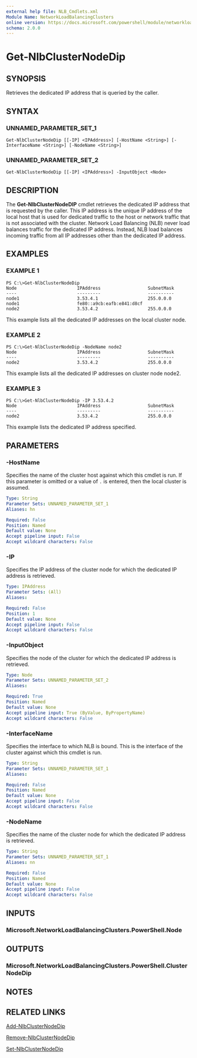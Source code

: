 ```yaml
---
external help file: NLB_Cmdlets.xml
Module Name: NetworkLoadBalancingClusters
online version: https://docs.microsoft.com/powershell/module/networkloadbalancingclusters/get-nlbclusternodedip?view=windowsserver2012-ps&wt.mc_id=ps-gethelp
schema: 2.0.0
---
```


# Get-NlbClusterNodeDip

## SYNOPSIS
Retrieves the dedicated IP address that is queried by the caller.

## SYNTAX

### UNNAMED_PARAMETER_SET_1
```
Get-NlbClusterNodeDip [[-IP] <IPAddress>] [-HostName <String>] [-InterfaceName <String>] [-NodeName <String>]
```

### UNNAMED_PARAMETER_SET_2
```
Get-NlbClusterNodeDip [[-IP] <IPAddress>] -InputObject <Node>
```

## DESCRIPTION
The **Get-NlbClusterNodeDIP** cmdlet retrieves the dedicated IP address that is requested by the caller.
This IP address is the unique IP address of the local host that is used for dedicated traffic to the host or network traffic that is not associated with the cluster.
Network Load Balancing (NLB) never load balances traffic for the dedicated IP address.
Instead, NLB load balances incoming traffic from all IP addresses other than the dedicated IP address.

## EXAMPLES

### EXAMPLE 1
```
PS C:\>Get-NlbClusterNodeDip
Node                       IPAddress                  SubnetMask 
----                       ---------                  ---------- 
node1                      3.53.4.1                   255.0.0.0 
node1                      fe80::a9cb:eafb:e841:d8cf 
node2                      3.53.4.2                   255.0.0.0
```

This example lists all the dedicated IP addresses on the local cluster node.

### EXAMPLE 2
```
PS C:\>Get-NlbClusterNodeDip -NodeName node2
Node                       IPAddress                  SubnetMask 
----                       ---------                  ---------- 
node2                      3.53.4.2                   255.0.0.0
```

This example lists all the dedicated IP addresses on cluster node node2.

### EXAMPLE 3
```
PS C:\>Get-NlbClusterNodeDip -IP 3.53.4.2
Node                       IPAddress                  SubnetMask 
----                       ---------                  ---------- 
node2                      3.53.4.2                   255.0.0.0
```

This example lists the dedicated IP address specified.

## PARAMETERS

### -HostName
Specifies the name of the cluster host against which this cmdlet is run.
If this parameter is omitted or a value of `.` is entered, then the local cluster is assumed.

```yaml
Type: String
Parameter Sets: UNNAMED_PARAMETER_SET_1
Aliases: hn

Required: False
Position: Named
Default value: None
Accept pipeline input: False
Accept wildcard characters: False
```

### -IP
Specifies the IP address of the cluster node for which the dedicated IP address is retrieved.

```yaml
Type: IPAddress
Parameter Sets: (All)
Aliases: 

Required: False
Position: 1
Default value: None
Accept pipeline input: False
Accept wildcard characters: False
```

### -InputObject
Specifies the node of the cluster for which the dedicated IP address is retrieved.

```yaml
Type: Node
Parameter Sets: UNNAMED_PARAMETER_SET_2
Aliases: 

Required: True
Position: Named
Default value: None
Accept pipeline input: True (ByValue, ByPropertyName)
Accept wildcard characters: False
```

### -InterfaceName
Specifies the interface to which NLB is bound.
This is the interface of the cluster against which this cmdlet is run.

```yaml
Type: String
Parameter Sets: UNNAMED_PARAMETER_SET_1
Aliases: 

Required: False
Position: Named
Default value: None
Accept pipeline input: False
Accept wildcard characters: False
```

### -NodeName
Specifies the name of the cluster node for which the dedicated IP address is retrieved.

```yaml
Type: String
Parameter Sets: UNNAMED_PARAMETER_SET_1
Aliases: nn

Required: False
Position: Named
Default value: None
Accept pipeline input: False
Accept wildcard characters: False
```

## INPUTS

### Microsoft.NetworkLoadBalancingClusters.PowerShell.Node

## OUTPUTS

### Microsoft.NetworkLoadBalancingClusters.PowerShell.ClusterNodeDip

## NOTES

## RELATED LINKS

[Add-NlbClusterNodeDip](./Add-NlbClusterNodeDip.md)

[Remove-NlbClusterNodeDip](./Remove-NlbClusterNodeDip.md)

[Set-NlbClusterNodeDip](./Set-NlbClusterNodeDip.md)


